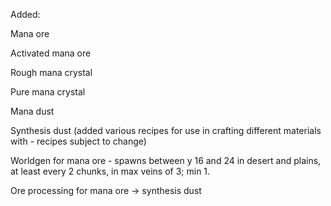 Added:

Mana ore

Activated mana ore

Rough mana crystal

Pure mana crystal

Mana dust

Synthesis dust (added various recipes for use in crafting different materials with - recipes subject to change)

Worldgen for mana ore - spawns between y 16 and 24 in desert and plains, at least every 2 chunks, in max veins of 3; min 1.

Ore processing for mana ore -> synthesis dust